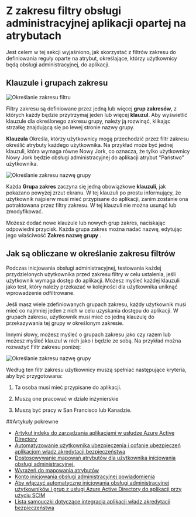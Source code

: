 <properties
    pageTitle="Aplikacja opartej na atrybutach inicjowania obsługi administracyjnej z zakresu filtry | Microsoft Azure"
    description="Dowiedz się, jak zapobiec obiektów w aplikacji, które obsługują użytkownika automatycznego inicjowania obsługi administracyjnej w rzeczywistości jest obsługi administracyjnej Jeśli obiekt nie spełnia wymagań biznesowych za pomocą filtrów zakresu."
    services="active-directory"
    documentationCenter=""
    authors="markusvi"
    manager="femila"
    editor=""/>

<tags
    ms.service="active-directory"
    ms.workload="identity"
    ms.tgt_pltfrm="na"
    ms.devlang="na"
    ms.topic="article"
    ms.date="10/10/2016"
    ms.author="markusvi"/>


# <a name="attribute-based-app-provisioning-with-scoping-filters"></a>Z zakresu filtry obsługi administracyjnej aplikacji opartej na atrybutach

Jest celem w tej sekcji wyjaśniono, jak skorzystać z filtrów zakresu do definiowania reguły oparte na atrybut, określające, którzy użytkownicy będą obsługi administracyjnej, do aplikacji.





## <a name="clauses-and-scope-groups"></a>Klauzule i grupach zakresu


![Określanie zakresu filtru][1] 




Filtry zakresu są definiowane przez jedną lub więcej **grup zakresów**, z których każdy będzie przytrzymaj jeden lub więcej **klauzul**. Aby wyświetlić klauzule dla określonego zakresu grupy, należy ją rozwinąć, klikając strzałkę znajdującą się po lewej stronie nazwy grupy.

**Klauzula** Określa, którzy użytkownicy mogą przechodzić przez filtr zakresu określić atrybuty każdego użytkownika. Na przykład może być jednej klauzuli, która wymaga równe Nowy Jork, co oznacza, że tylko użytkownicy Nowy Jork będzie obsługi administracyjnej do aplikacji atrybut "Państwo" użytkownika.

![Określanie zakresu nazwę grupy][2] 



Każda **Grupa zakres** zaczyna się jedną obowiązkowe **klauzuli**, jak pokazano powyżej zrzut ekranu. W tej klauzuli po prostu informujący, że użytkownik najpierw musi mieć przypisane do aplikacji, zanim zostanie ona potraktowana przez filtry zakresu. W tej klauzuli nie można usunąć lub zmodyfikować.

Możesz dodać nowe klauzule lub nowych grup zakres, naciskając odpowiedni przycisk. Każda grupa zakres można nadać nazwę, edytując jego właściwość **Zakres nazwę grupy** .





## <a name="how-scoping-filters-are-evaluated"></a>Jak są obliczane w określanie zakresu filtrów

Podczas inicjowania obsługi administracyjnej, testowania każdej przydzielonych użytkownika przed zakresu filtry w celu ustalenia, jeśli użytkownik wymaga dostęp do aplikacji. Możesz myśleć każdej klauzuli jako test, który należy przekazać w kolejności dla użytkownika uniknąć wprowadzenie odfiltrowane. 

Jeśli masz wiele zdefiniowanych grupach zakresu, każdy użytkownik musi mieć co najmniej jeden z nich w celu uzyskania dostępu do aplikacji. W grupach zakresu, użytkownik musi mieć co jedną klauzulę do przekazywania tej grupy w określonym zakresie. 

Innymi słowy, możesz myśleć o grupach zakresu jako czy razem lub możesz myśleć klauzul w nich jako i będzie ze sobą. Na przykład można rozważyć Filtr zakresu poniżej:


![Określanie zakresu nazwę grupy][2]  


Według ten filtr zakresu użytkownicy muszą spełniać następujące kryteria, aby być przygotowana:

1. Ta osoba musi mieć przypisane do aplikacji.

2. Muszą one pracować w dziale inżynierskie

3. Muszą być pracy w San Francisco lub Kanadzie.


##<a name="related-articles"></a>Artykuły pokrewne

- [Artykuł indeks do zarządzania aplikacjami w usłudze Azure Active Directory](active-directory-apps-index.md)
- [Automatyzowanie użytkownika ubezpieczenia i cofanie ubezpieczeń aplikacjom władz akredytacji bezpieczeństwa](active-directory-saas-app-provisioning.md)
- [Dostosowywanie mapowań atrybutów dla użytkownika inicjowania obsługi administracyjnej.](active-directory-saas-customizing-attribute-mappings.md)
- [Wyrażeń do mapowania atrybutów](active-directory-saas-writing-expressions-for-attribute-mappings.md)
- [Konto inicjowania obsługi administracyjnej powiadomienia](active-directory-saas-account-provisioning-notifications.md)
- [Aby włączyć automatyczne inicjowania obsługi administracyjnej użytkowników i grup z usługi Azure Active Directory do aplikacji przy użyciu SCIM](active-directory-scim-provisioning.md)
- [Lista samouczki dotyczące integracja aplikacji władz akredytacji bezpieczeństwa](active-directory-saas-tutorial-list.md)

<!--Image references-->
[1]: ./media/active-directory-saas-scoping-filters/ic782811.png
[2]: ./media/active-directory-saas-scoping-filters/ic782812.png
[3]: ./active-directory-saas-scoping-filters/ic782813.png
